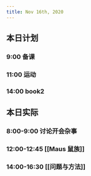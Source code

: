 ```yaml
---
title: Nov 16th, 2020
---
```


## 本日计划
### 9:00 备课
### 11:00 运动
### 14:00 book2
## 本日实际
### 8:00-9:00 讨论开会杂事
### 12:00-12:45 [[Maus 鼠族]]
### 14:00-16:30 [[问题与方法]]
### 
